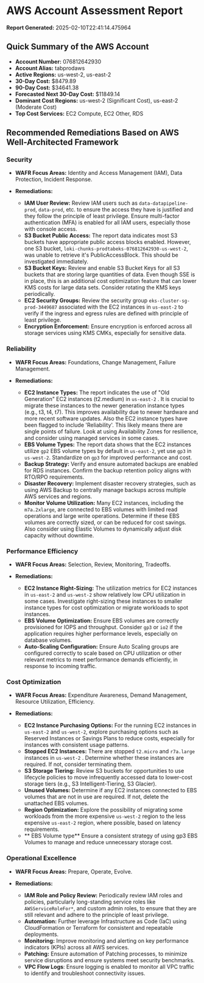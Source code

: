 # AWS Account Assessment Report

**Report Generated:** 2025-02-10T22:41:14.475964

## Quick Summary of the AWS Account

*   **Account Number:** 076812642930
*   **Account Alias:** tabprodaws
*   **Active Regions:** us-west-2, us-east-2
*   **30-Day Cost:** \$8479.89
*   **90-Day Cost:** \$34641.38
*   **Forecasted Next 30-Day Cost:** \$11849.14
*   **Dominant Cost Regions:** us-west-2 (Significant Cost), us-east-2 (Moderate Cost)
*   **Top Cost Services:** EC2 Compute, EC2 Other, RDS

## Recommended Remediations Based on AWS Well-Architected Framework

### Security

*   **WAFR Focus Areas:**  Identity and Access Management (IAM), Data Protection, Incident Response.

*   **Remediations:**
    *   **IAM User Review:**  Review IAM users such as `data-datapipeline-prod`, `data-prod`, etc. to ensure the access they have is justified and they follow the principle of least privilege. Ensure multi-factor authentication (MFA) is enabled for all IAM users, especially those with console access.
    *   **S3 Bucket Public Access:** The report data indicates most S3 buckets have appropriate public access blocks enabled. However, one S3 bucket, `loki-chunks-prodtabeks-076812642930-us-west-2`, was unable to retrieve it's PublicAccessBlock. This should be investigated immediately.
    *   **S3 Bucket Keys:** Review and enable S3 Bucket Keys for all S3 buckets that are storing large quantities of data. Even though SSE is in place, this is an additional cost optimization feature that can lower KMS costs for large data sets. Consider rotating the KMS keys periodically.
    *   **EC2 Security Groups:** Review the security group `eks-cluster-sg-prod-3449687` associated with the EC2 instances in `us-east-2` to verify if the ingress and egress rules are defined with principle of least privilege.
    *  **Encryption Enforcement:** Ensure encryption is enforced across all storage services using KMS CMKs, especially for sensitive data.

### Reliability

*   **WAFR Focus Areas:**  Foundations, Change Management, Failure Management.

*   **Remediations:**
    *   **EC2 Instance Types:**  The report indicates the use of "Old Generation" EC2 instances (t2.medium) in `us-east-2` .  It is crucial to migrate these instances to the newer generation instance types (e.g., t3, t4, t7).  This improves availability due to newer hardware and more recent software updates. Also the EC2 instance types have been flagged to include 'Reliability'. This likely means there are single points of failure. Look at using Availability Zones for resilience, and consider using managed services in some cases.
    *   **EBS Volume Types:** The report data shows that the EC2 instances utilize `gp2` EBS volume types by default in `us-east-2`, yet use `gp3` in `us-west-2`. Standardize on `gp3` for improved performance and cost.
    *   **Backup Strategy:** Verify and ensure automated backups are enabled for RDS instances. Confirm the backup retention policy aligns with RTO/RPO requirements.
    *   **Disaster Recovery:**  Implement disaster recovery strategies, such as using AWS Backup to centrally manage backups across multiple AWS services and regions.
    *   **Monitor Volume Utilization:** Many EC2 instances, including the `m7a.2xlarge`, are connected to EBS volumes with limited read operations and large write operations. Determine if these EBS volumes are correctly sized, or can be reduced for cost savings. Also consider using Elastic Volumes to dynamically adjust disk capacity without downtime.

### Performance Efficiency

*   **WAFR Focus Areas:**  Selection, Review, Monitoring, Tradeoffs.

*   **Remediations:**
    *   **EC2 Instance Right-Sizing:** The utilization metrics for EC2 instances in `us-east-2` and `us-west-2` show relatively low CPU utilization in some cases. Investigate right-sizing these instances to smaller instance types for cost optimization or migrate workloads to spot instances.
    *   **EBS Volume Optimization:**  Ensure EBS volumes are correctly provisioned for IOPS and throughput. Consider `gp3` or `io2` if the application requires higher performance levels, especially on database volumes.
    *   **Auto-Scaling Configuration:**  Ensure Auto Scaling groups are configured correctly to scale based on CPU utilization or other relevant metrics to meet performance demands efficiently, in response to incoming traffic.

### Cost Optimization

*   **WAFR Focus Areas:**  Expenditure Awareness, Demand Management, Resource Utilization, Efficiency.

*   **Remediations:**
    *   **EC2 Instance Purchasing Options:** For the running EC2 instances in `us-east-2` and `us-west-2`, explore purchasing options such as Reserved Instances or Savings Plans to reduce costs, especially for instances with consistent usage patterns.
    *   **Stopped EC2 Instances:** There are stopped `t2.micro` and `r7a.large` instances in `us-west-2` . Determine whether these instances are required. If not, consider terminating them.
    *   **S3 Storage Tiering:** Review S3 buckets for opportunities to use lifecycle policies to move infrequently accessed data to lower-cost storage tiers (e.g., S3 Intelligent-Tiering, S3 Glacier).
    *   **Unused Volumes:** Determine if any EC2 instances connected to EBS volumes that are not in use are required. If not, delete the unattached EBS volumes.
    *   **Region Optimization:** Explore the possibility of migrating some workloads from the more expensive `us-west-2` region to the less expensive `us-east-2` region, where possible, based on latency requirements.
    *  ** EBS Volume type** Ensure a consistent strategy of using gp3 EBS Volumes to manage and reduce unnecessary storage cost.

### Operational Excellence

*   **WAFR Focus Areas:**  Prepare, Operate, Evolve.

*   **Remediations:**
    *   **IAM Role and Policy Review:** Periodically review IAM roles and policies, particularly long-standing service roles like `AWSServiceRoleFor*`, and custom admin roles, to ensure that they are still relevant and adhere to the principle of least privilege.
    *   **Automation:**  Further leverage Infrastructure as Code (IaC) using CloudFormation or Terraform for consistent and repeatable deployments.
    *   **Monitoring:** Improve monitoring and alerting on key performance indicators (KPIs) across all AWS services.
    *   **Patching:** Ensure automation of Patching processes, to minimize service disruptions and ensure systems meet security benchmarks.
    *   **VPC Flow Logs**: Ensure logging is enabled to monitor all VPC traffic to identify and troubleshoot connectivity issues.